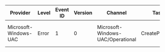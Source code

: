 Provider               |  Level  |  Event ID  |  Version  |  Channel                            |  Task           |  Opcode  |  Keyword  |  Message
-----------------------|---------|------------|-----------|-------------------------------------|-----------------|----------|-----------|-----------------------------------------------------------------------------------------------
Microsoft-Windows-UAC  |  Error  |  1         |  0        |  Microsoft-Windows-UAC/Operational  |  CreateProcess  |          |           |  The process failed to handle ERROR_ELEVATION_REQUIRED during the creation of a child process.